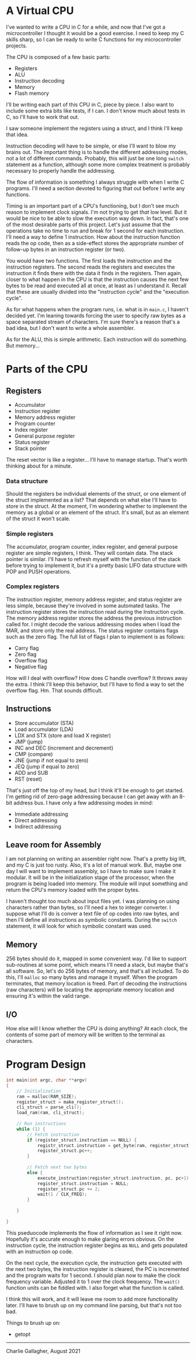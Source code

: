 # A Virtual CPU
I've wanted to write a CPU in C for a while, and now that I've got a
microcontroller I thought it would be a good exercise. I need to keep my C
skills sharp, so I can be ready to write C functions for my microcontroller
projects. 

The CPU is composed of a few basic parts: 

- Registers
- ALU
- Instruction decoding
- Memory
- Flash memory

I'll be writing each part of this CPU in C, piece by piece. I also want to
include some extra bits like tests, if I can. I don't know much about tests in
C, so I'll have to work that out. 

I saw someone implement the registers using a struct, and I think I'll keep that
idea. 

Instruction decoding will have to be simple, or else I'll want to blow my brains
out. The important thing is to handle the different addressing modes, not a lot
of different commands. Probably, this will just be one long `switch` statement
as a function, although some more complex treatment is probably necessary to
properly handle the addressing. 

The flow of information is something I always struggle with when I write C
programs. I'll need a section devoted to figuring that out before I write any
functions. 

Timing is an important part of a CPU's functioning, but I don't see much reason
to implement clock signals. I'm not trying to get _that_ low level. But it would
be nice to be able to slow the execution way down. In fact, that's one of the
most desirable parts of this project. Let's just assume that the operations take
no time to run and break for 1 second for each instruction. I'll need a way to
define 1 instruction. How about the instruction function reads the op code, then
as a side-effect stores the appropriate number of follow-up bytes in an
instruction register (or two). 

You would have two functions. The first loads the instruction and the
instruction registers. The second reads the registers and executes the
instruction it finds there with the data it finds in the registers. Then again,
closer to what happen in the CPU is that the instruction causes the next few
bytes to be read and executed all at once, at least as I understand it. Recall
that these are usually divided into the "instruction cycle" and the "execution
cycle". 

As for what happens when the program runs, i.e. what is in `main.c`, I haven't
decided yet. I'm leaning towards forcing the user to specify raw bytes as a
space separated stream of characters. I'm sure there's a reason that's a bad
idea, but I don't want to write a whole assembler. 

As for the ALU, this is simple arithmetic. Each instruction will do something.
But memory...

# Parts of the CPU

## Registers

- Accumulator
- Instruction register
- Memory address register
- Program counter
- Index register
- General purpose register
- Status register
- Stack pointer

The reset vector is like a register... I'll have to manage startup. That's worth
thinking about for a minute. 

### Data structure
Should the registers be individual elements of the struct, or one element of
the struct implemented as a list? That depends on what else I'll have to store
in the struct. At the moment, I'm wondering whether to implement the memory as a
global or an element of the struct. It's small, but as an element of the struct
it won't scale. 

### Simple registers
The accumulator, program counter, index register, and general purpose register
are simple registers, I think. They will contain data. The stack pointer is
similar. I'll have to refresh myself with the function of the stack before
trying to implement it, but it's a pretty basic LIFO data structure with POP and
PUSH operations. 

### Complex registers
The instruction register, memory address register, and status register are less
simple, because they're involved in some automated tasks. The instruction
register stores the instruction read during the Instruction cycle. The memory
address register stores the address the previous instruction called for. I might
decode the various addressing modes when I load the MAR, and store only the real
address. The status register contains flags such as the zero flag. The full list
of flags I plan to implement is as follows:

- Carry flag
- Zero flag
- Overflow flag
- Negative flag

How will I deal with overflow? How does C handle overflow? It throws away the
extra. I think I'll keep this behavior, but I'll have to find a way to set the
overflow flag. Hm. That sounds difficult. 

## Instructions

- Store accumulator (STA)
- Load accumulator (LDA)
- LDX and STX (store and load X register)
- JMP (jump)
- INC and DEC (increment and decrement)
- CMP (compare)
- JNE (jump if not equal to zero)
- JEQ (jump if equal to zero)
- ADD and SUB
- RST (reset)

That's just off the top of my head, but I think it'll be enough to get started.
I'm getting rid of zero-page addressing because I can get away with an 8-bit
address bus. I have only a few addressing modes in mind: 

- Immediate addressing
- Direct addressing
- Indirect addressing

## Leave room for Assembly
I am not planning on writing an assembler right now. That's a pretty big lift,
and my C is just too rusty. Also, it's a lot of manual work. But, maybe one day
I will want to implement assembly, so I have to make sure I make it modular. It
will be in the initialization stage of the processor, when the program is being
loaded into memory. The module will input something and return the CPU's memory
loaded with the proper bytes. 

I haven't thought too much about input files yet. I was planning on using
characters rather than bytes, so I'll need a hex to integer converter. I suppose
what I'll do is conver a text file of op codes into raw bytes, and then I'll
define all instructions as symbolic constants. During the `switch` statement, it
will look for which symbolic constant was used. 

## Memory
256 bytes should do it, mapped in some convenient way. I'd like to support
sub-routines at some point, which means I'll need a stack, but maybe that's all
software. So, let's do 256 bytes of memory, and that's all included. To do this,
I'll `malloc` so many bytes and manage it myself. When the program terminates,
that memory location is freed. Part of decoding the instructions (raw
characters) will be locating the appropriate memory location and ensuring it's
within the valid range. 


## I/O
How else will I know whether the CPU is doing anything? At each clock, the
contents of some part of memory will be written to the terminal as characters. 


# Program Design

```c
int main(int argc, char **argv)
{
    // Initialization
    ram = malloc(RAM_SIZE);
    register_struct = make_register_struct();
    cli_struct = parse_cli();
    load_ram(ram, cli_struct);
    
    // Run instructions
    while (1) {
        // Fetch instruction
        if (register_struct.instruction == NULL) {
            registr_struct.instruction = get_byte(ram, register_struct.pc);
            register_struct.pc++;
        } 
        
        // Fetch next two bytes
        else {
            execute_instruction(register_struct.instruction, pc, pc+1);
            register_struct.instruction = NULL;
            register_struct.pc += 2;
            wait(1 / CLK_FREQ);
        }
        
    }
    
}
```

This pseduocode implements the flow of information as I see it right now.
Hopefully it's accurate enough to make glaring errors obvious. On the
instruction cycle, the instruction register begins as `NULL` and gets populated
with an instruction op code. 

On the next cycle, the execution cycle, the instruction gets executed with the
next two bytes, the instruction register is cleared, the PC is incremented and
the program waits for 1 second. I should plan now to make the clock frequency
variable. Adjusted it to 1 over the clock frequency. The `wait()` function units
can be fiddled with. I also forget what the function is called. 

I think this will work, and it will leave me room to add more functionality
later. I'll have to brush up on my command line parsing, but that's not too bad. 

Things to brush up on: 

- getopt




---

Charlie Gallagher, August 2021
